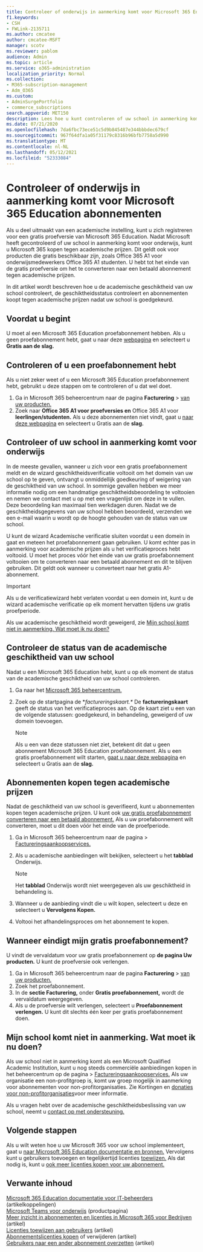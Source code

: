 ```yaml
---
title: Controleer of onderwijs in aanmerking komt voor Microsoft 365 Education abonnementen
f1.keywords:
- CSH
- FWLink-2135711
ms.author: cmcatee
author: cmcatee-MSFT
manager: scotv
ms.reviewer: pablom
audience: Admin
ms.topic: article
ms.service: o365-administration
localization_priority: Normal
ms.collection:
- M365-subscription-management
- Adm_O365
ms.custom:
- AdminSurgePortfolio
- commerce_subscriptions
search.appverid: MET150
description: Lees hoe u kunt controleren of uw school in aanmerking komt voor Microsoft 365 Education academische prijzen.
ms.date: 07/21/2020
ms.openlocfilehash: 7da6fbc73ece51c5d9b845487e344bbbdec679cf
ms.sourcegitcommit: 967f64dfa1a05f31179c8316b96bfb7758a5d990
ms.translationtype: MT
ms.contentlocale: nl-NL
ms.lasthandoff: 05/12/2021
ms.locfileid: "52333084"
---
```

# <a name="verify-academic-eligibility-for-microsoft-365-education-subscriptions"></a>Controleer of onderwijs in aanmerking komt voor Microsoft 365 Education abonnementen

Als u deel uitmaakt van een academische instelling, kunt u zich registreren voor een gratis proefversie van Microsoft 365 Education. Nadat Microsoft heeft gecontroleerd of uw school in aanmerking komt voor onderwijs, kunt u Microsoft 365 kopen tegen academische prijzen. Dit geldt ook voor producten die gratis beschikbaar zijn, zoals Office 365 A1 voor onderwijsmedewerkers Office 365 A1 studenten. U hebt tot het einde van de gratis proefversie om het te converteren naar een betaald abonnement tegen academische prijzen.

In dit artikel wordt beschreven hoe u de academische geschiktheid van uw school controleert, de geschiktheidsstatus controleert en abonnementen koopt tegen academische prijzen nadat uw school is goedgekeurd.

## <a name="before-you-begin"></a>Voordat u begint

U moet al een Microsoft 365 Education proefabonnement hebben. Als u geen proefabonnement hebt, gaat u naar deze [webpagina](https://www.microsoft.com/microsoft-365/academic/compare-office-365-education-plans?activetab=tab%3aprimaryr1) en selecteert u **Gratis aan de slag.**

## <a name="verify-that-you-have-a-trial-subscription"></a>Controleren of u een proefabonnement hebt

Als u niet zeker weet of u een Microsoft 365 Education proefabonnement hebt, gebruikt u deze stappen om te controleren of u dat wel doet.

1. Ga in Microsoft 365 beheercentrum naar de pagina **Facturering** \> <a href="https://go.microsoft.com/fwlink/p/?linkid=842054" target="_blank">van uw producten.</a>
2. Zoek naar **Office 365 A1 voor proefversies en** Office 365 A1 voor **leerlingen/studenten.** Als u deze abonnementen niet vindt, gaat u [naar deze webpagina](https://www.microsoft.com/microsoft-365/academic/compare-office-365-education-plans?activetab=tab%3aprimaryr1) en selecteert u Gratis aan de **slag.**

## <a name="verify-your-schools-academic-eligibility"></a>Controleer of uw school in aanmerking komt voor onderwijs

In de meeste gevallen, wanneer u zich voor een gratis proefabonnement meldt en de wizard geschiktheidsverificatie voltooit om het domein van uw school op te geven, ontvangt u onmiddellijk goedkeuring of weigering van de geschiktheid van uw school. In sommige gevallen hebben we meer informatie nodig om een handmatige geschiktheidsbeoordeling te voltooien en nemen we contact met u op met een vragenlijst om deze in te vullen. Deze beoordeling kan maximaal tien werkdagen duren. Nadat we de geschiktheidsgegevens van uw school hebben beoordeeld, verzenden we een e-mail waarin u wordt op de hoogte gehouden van de status van uw school.

U kunt de wizard Academische verificatie sluiten voordat u een domein in gaat en meteen het proefabonnement gaan gebruiken. U komt echter pas in aanmerking voor academische prijzen als u het verificatieproces hebt voltooid. U moet het proces vóór het einde van uw gratis proefabonnement voltooien om te converteren naar een betaald abonnement en dit te blijven gebruiken. Dit geldt ook wanneer u converteert naar het gratis A1-abonnement.

> [!IMPORTANT]
> Als u de verificatiewizard hebt verlaten [](https://go.microsoft.com/fwlink/p/?linkid=2135255) voordat u een domein int, kunt u de wizard academische verificatie op elk moment hervatten tijdens uw gratis proefperiode.

Als uw academische geschiktheid wordt geweigerd, zie [Mijn school komt niet in aanmerking. Wat moet ik nu doen?](#my-school-isnt-eligible-what-do-i-do-now)

## <a name="check-the-status-of-your-schools-academic-eligibility"></a>Controleer de status van de academische geschiktheid van uw school

Nadat u een Microsoft 365 Education hebt, kunt u op elk moment de status van de academische geschiktheid van uw school controleren.

1. Ga naar het [Microsoft 365 beheercentrum.](https://go.microsoft.com/fwlink/p/?linkid=2024339)
2. Zoek op de startpagina de **factureringskaart.\**
    De **factureringskaart** geeft de status van het verificatieproces aan. Op de kaart ziet u een van de volgende statussen: goedgekeurd, in behandeling, geweigerd of uw domein toevoegen.

    > [!NOTE]
    > Als u een van deze statussen niet ziet, betekent dit dat u geen abonnement Microsoft 365 Education proefabonnement. Als u een gratis proefabonnement wilt starten, [gaat u naar deze webpagina](https://www.microsoft.com/microsoft-365/academic/compare-office-365-education-plans?activetab=tab%3aprimaryr1) en selecteert u Gratis aan de **slag.**

## <a name="buy-subscriptions-at-academic-prices"></a>Abonnementen kopen tegen academische prijzen

Nadat de geschiktheid van uw school is geverifieerd, kunt u abonnementen kopen tegen academische prijzen. U kunt ook [uw gratis proefabonnement converteren naar een betaald abonnement.](../try-or-buy-microsoft-365.md) Als u uw proefabonnement wilt converteren, moet u dit doen vóór het einde van de proefperiode.

1. Ga in Microsoft 365 beheercentrum naar de pagina  \> <a href="https://go.microsoft.com/fwlink/p/?linkid=868433" target="_blank">Factureringsaankoopservices.</a>
2. Als u academische aanbiedingen wilt bekijken, selecteert u het **tabblad** Onderwijs.

    > [!NOTE]
    > Het **tabblad** Onderwijs wordt niet weergegeven als uw geschiktheid in behandeling is.

3. Wanneer u de aanbieding vindt die u wilt kopen, selecteert u deze en selecteert u **Vervolgens Kopen.**
4. Voltooi het afhandelingsproces om het abonnement te kopen.

## <a name="when-does-my-free-trial-end"></a>Wanneer eindigt mijn gratis proefabonnement?

U vindt de vervaldatum voor uw gratis proefabonnement op **de pagina Uw producten.** U kunt de proefversie ook verlengen.

1. Ga in Microsoft 365 beheercentrum naar de pagina **Facturering** \> <a href="https://go.microsoft.com/fwlink/p/?linkid=842054" target="_blank">van uw producten.</a>
2. Zoek het proefabonnement.
3. In de **sectie Facturering,** onder **Gratis proefabonnement,** wordt de vervaldatum weergegeven.
4. Als u de proefversie wilt verlengen, selecteert u **Proefabonnement verlengen.** U kunt dit slechts één keer per gratis proefabonnement doen.

## <a name="my-school-isnt-eligible-what-do-i-do-now"></a>Mijn school komt niet in aanmerking. Wat moet ik nu doen?

Als uw school niet in aanmerking komt als een Microsoft Qualified Academic Institution,  kunt u nog steeds commerciële aanbiedingen kopen in het beheercentrum op de pagina \> <a href="https://go.microsoft.com/fwlink/p/?linkid=868433" target="_blank">Factureringsaankoopservices.</a> Als uw organisatie een non-profitgroep is, komt uw groep mogelijk in aanmerking voor abonnementen voor non-profitorganisaties. Zie Kortingen en [donaties voor non-profitorganisaties](https://www.microsoft.com/nonprofits/eligibility)voor meer informatie.

Als u vragen hebt over de academische geschiktheidsbeslissing van uw school, neemt u [contact op met ondersteuning.](../../business-video/get-help-support.md)

## <a name="next-steps"></a>Volgende stappen

Als u wilt weten hoe u uw Microsoft 365 voor uw school implementeert, gaat u [naar Microsoft 365 Education documentatie en bronnen.](/microsoft-365/education/deploy/) Vervolgens kunt u gebruikers toevoegen en tegelijkertijd licenties [toewijzen.](../../admin/add-users/add-users.md) Als dat nodig is, kunt u [ook meer licenties kopen voor uw abonnement.](../licenses/buy-licenses.md)

## <a name="related-content"></a>Verwante inhoud

[Microsoft 365 Education documentatie voor IT-beheerders](/education/itadmins) (artikelkoppelingen)\
[Microsoft Teams voor onderwijs](https://microsoft.com/education/products/teams/default.aspx) (productpagina)\
[Meer inzicht in abonnementen en licenties in Microsoft 365 voor Bedrijven](../licenses/subscriptions-and-licenses.md) (artikel)\
[Licenties toewijzen aan gebruikers](../../admin/manage/assign-licenses-to-users.md) (artikel)\
[Abonnementslicenties kopen](../licenses/buy-licenses.md) of verwijderen (artikel)\
[Gebruikers naar een ander abonnement overzetten](move-users-different-subscription.md) (artikel)
